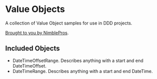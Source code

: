 # Value Objects

A collection of Value Object samples for use in DDD projects.

[Brought to you by NimblePros](https://nimblepros.com).

## Included Objects

- DateTimeOffsetRange. Describes anything with a start and end DateTimeOffset.
- DateTimeRange. Describes anything with a start and end DateTime.